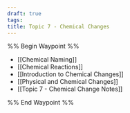 ```yaml
---
draft: true
tags: 
title: Topic 7 - Chemical Changes
---
```


%% Begin Waypoint %%

- [[Chemical Naming]]
- [[Chemical Reactions]]
- [[Introduction to Chemical Changes]]
- [[Physical and Chemical Changes]]
- [[Topic 7 - Chemical Change Notes]]

%% End Waypoint %%
